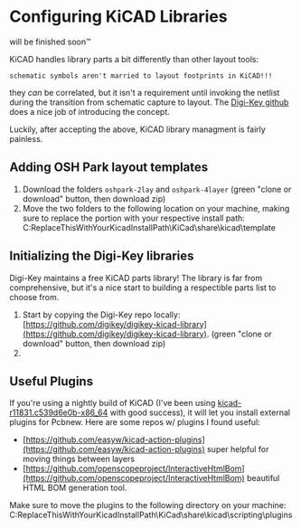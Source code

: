 # Configuring KiCAD Libraries 
will be finished soon™

KiCAD handles library parts a bit differently than other layout tools:

`schematic symbols aren't married to layout footprints in KiCAD!!!`

they *can* be correlated, but it isn't a requirement until invoking the netlist during the transition from schematic capture to layout. The [Digi-Key github](https://github.com/digikey/digikey-kicad-library) does a nice job of introducing the concept.

Luckily, after accepting the above, KiCAD library managment is fairly painless.
## Adding OSH Park layout templates
1. Download the folders `oshpark-2lay` and `oshpark-4layer` (green "clone or download" button, then download zip)
2. Move the two folders to the following location on your machine, making sure to replace the portion with your respective install path: C:ReplaceThisWithYourKicadInstallPath\KiCad\share\kicad\template


## Initializing the Digi-Key libraries
Digi-Key maintains a free KiCAD parts library! The library is far from comprehensive, but it's a nice start to building a respectible parts list to choose from. 
1. Start by copying the Digi-Key repo locally: [https://github.com/digikey/digikey-kicad-library](https://github.com/digikey/digikey-kicad-library). (green "clone or download" button, then download zip)
2. 

## Useful Plugins
If you're using a nightly build of KiCAD (I've been using [kicad-r11831.c539d6e0b-x86_64](http://downloads.kicad-pcb.org/windows/nightly/) with good success), it will let you install external plugins for Pcbnew. Here are some repos w/ plugins I found useful:
* [https://github.com/easyw/kicad-action-plugins](https://github.com/easyw/kicad-action-plugins) super helpful for moving things between layers
* [https://github.com/openscopeproject/InteractiveHtmlBom](https://github.com/openscopeproject/InteractiveHtmlBom) beautiful HTML BOM generation tool. 

Make sure to move the plugins to the following directory on your machine: C:ReplaceThisWithYourKicadInstallPath\KiCad\share\kicad\scripting\plugins

